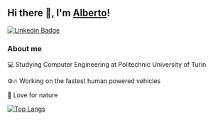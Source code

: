 ## Hi there 👋, I'm [Alberto](https://github.com/AlbertoEusebio)!

[![Linkedin Badge](https://img.shields.io/badge/-LinkedIn-0e76a8?style=flat-square&logo=Linkedin&logoColor=white)](https://www.linkedin.com/in/alberto-eusebio/)

### About me

💻 Studying Computer Engineering at Politechnic University of Turin


⚙️🔥 Working on the fastest human powered vehicles


🌱 Love for nature


[![Top Langs](https://github-readme-stats.vercel.app/api/top-langs/?username=AlbertoEusebio&layout=compact)](https://github.com/AlbertoEusebio/github-readme-stats)
